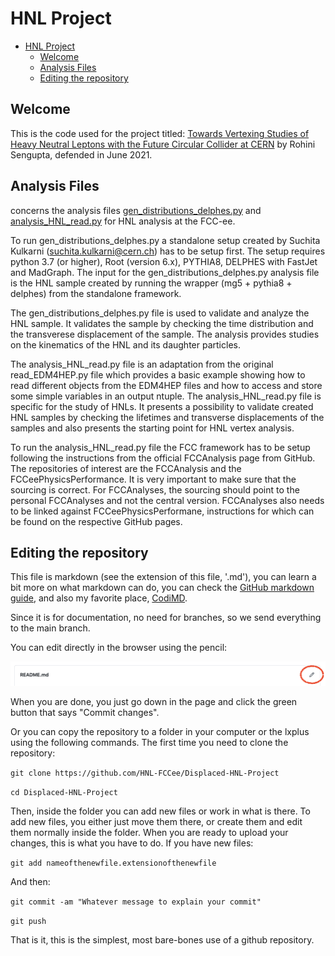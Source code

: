 # HNL Project

- [HNL Project](#hnl-project)
  * [Welcome](#welcome)
  * [Analysis Files](#analysis-files)
  * [Editing the repository](#editing-the-repository)

## Welcome
This is the code used for the project titled: [Towards Vertexing Studies of Heavy Neutral Leptons with the Future Circular Collider at CERN](http://urn.kb.se/resolve?urn=urn:nbn:se:uu:diva-444997) by Rohini Sengupta, defended in June 2021. 


## Analysis Files 
 concerns the analysis files [gen_distributions_delphes.py](gen_distributions_delphes.py) and [analysis_HNL_read.py](analysis_HNL_read.py) for HNL analysis at the FCC-ee.

To run gen_distributions_delphes.py a standalone setup created by Suchita Kulkarni (suchita.kulkarni@cern.ch) has to be setup first. 
The setup requires python 3.7 (or higher), Root (version 6.x), PYTHIA8, DELPHES with FastJet and MadGraph.
The input for the gen_distributions_delphes.py analysis file is the HNL sample created by running the wrapper (mg5 + pythia8 + delphes)
from the standalone framework. 

The gen_distributions_delphes.py file is used to validate and analyze the HNL sample. It validates the sample by checking the time 
distribution and the transverese displacement of the sample. The analysis provides studies on the kinematics of the HNL and its 
daughter particles. 

The analysis_HNL_read.py file is an adaptation from the original read_EDM4HEP.py file which provides a basic example showing how to read 
different objects from the EDM4HEP files and how to access and store some simple variables in an output ntuple. The analysis_HNL_read.py 
file is specific for the study of HNLs. It presents a possibility to validate created HNL samples by checking the lifetimes and transverse 
displacements of the samples and also presents the starting point for HNL vertex analysis.

To run the analysis_HNL_read.py file the FCC framework has to be setup following the instructions from the official FCCAnalysis page 
from GitHub. The repositories of interest are the FCCAnalysis and the FCCeePhysicsPerformance. It is very important to make sure that the 
sourcing is correct. For FCCAnalyses, the sourcing should point to the personal FCCAnalyses and not the central version. FCCAnalyses also 
needs to be  linked against FCCeePhysicsPerformane, instructions for which can be found on the respective GitHub pages.


## Editing the repository
This file is markdown (see the extension of this file, '.md'), you can learn a bit more on what markdown can do, you can check the [GitHub markdown guide](https://guides.github.com/features/mastering-markdown/), and also my favorite place, [CodiMD](https://codimd.web.cern.ch/). 

Since it is for documentation, no need for branches, so we send everything to the main branch.

You can edit directly in the browser using the pencil:

![Pencil blue](pencil.png?raw=true "Pencil in blue")

When you are done, you just go down in the page and click the green button that says "Commit changes". 

Or you can copy the repository to a folder in your computer or the lxplus using the following commands.
The first time you need to clone the repository:

`git clone https://github.com/HNL-FCCee/Displaced-HNL-Project `

`cd Displaced-HNL-Project`

Then, inside the folder you can add new files or work in what is there. To add new files, you either just move them there, or create them and edit them normally inside the folder. When you are ready to upload your changes, this is what you have to do.
If you have new files:

`git add nameofthenewfile.extensionofthenewfile`

And then:

`git commit -am "Whatever message to explain your commit"`

`git push`

That is it, this is the simplest, most bare-bones use of a github repository.
